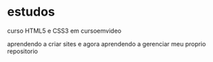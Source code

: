 # estudos
 curso HTML5 e CSS3 em cursoemvideo

 aprendendo a criar sites e agora aprendendo a  gerenciar meu proprio repositorio
